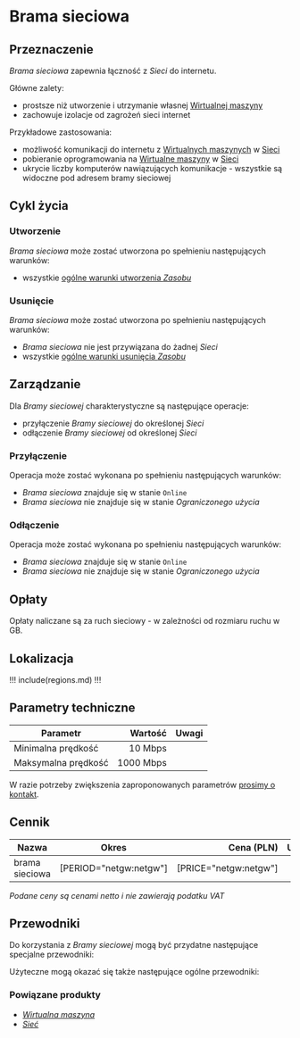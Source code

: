 # Brama sieciowa

## Przeznaczenie

*Brama sieciowa* zapewnia łączność z *Sieci* do internetu.

Główne zalety:

* prostsze niż utworzenie i utrzymanie własnej [Wirtualnej maszyny](/resource/compute/virtual-machine.md)
* zachowuje izolacje od zagrożeń sieci internet

Przykładowe zastosowania:

* możliwość komunikacji do internetu z [Wirtualnych maszynych](/resource/networking/network-adapter.md) w [Sieci](/resource/networking/network.md)
* pobieranie oprogramowania na [Wirtualne maszyny](/resource/networking/network-adapter.md) w [Sieci](/resource/networking/network.md)
* ukrycie liczby komputerów nawiązujących komunikacje - wszystkie są widoczne pod adresem bramy sieciowej

## Cykl życia

### Utworzenie

*Brama sieciowa* może zostać utworzona po spełnieniu następujących warunków:

 * wszystkie [ogólne warunki utworzenia *Zasobu*](/platform/resource.md#utworzenie)

### Usunięcie

*Brama sieciowa* może zostać utworzona po spełnieniu następujących warunków:

 * *Brama sieciowa* nie jest przywiązana do żadnej *Sieci*
 * wszystkie [ogólne warunki usunięcia *Zasobu*](/platform/resource.md#usuniecie)

## Zarządzanie

Dla *Bramy sieciowej* charakterystyczne są następujące operacje:

 * przyłączenie *Bramy sieciowej* do określonej *Sieci*
 * odłączenie *Bramy sieciowej* od określonej *Sieci*

### Przyłączenie

Operacja może zostać wykonana po spełnieniu następujących warunków:

 * *Brama sieciowa* znajduje się w stanie ```Online```
 * *Brama sieciowa* nie znajduje się w stanie *Ograniczonego użycia*

### Odłączenie

Operacja może zostać wykonana po spełnieniu następujących warunków:

 * *Brama sieciowa* znajduje się w stanie ```Online```
 * *Brama sieciowa* nie znajduje się w stanie *Ograniczonego użycia*

## Opłaty

Opłaty naliczane są za ruch sieciowy - w zależności od rozmiaru ruchu w GB.

## Lokalizacja

!!! include(regions.md) !!!

<!--
Transfer is not availabe due following reason:
- required validation of licensing
- vm is composite of multiple resources
-->

## Parametry techniczne

Parametr            | Wartość   | Uwagi
------------------- | --------: | ---
Minimalna prędkość  |   10 Mbps |
Maksymalna prędkość | 1000 Mbps |

W razie potrzeby zwiększenia zaproponowanych parametrów [prosimy o kontakt](/about-us/contact.md).

## Cennik

Nazwa           | Okres                  | Cena (PLN)            | Uwagi
--------------- | :--------------------: | --------------------: | :----:
brama sieciowa  | [PERIOD="netgw:netgw"] | [PRICE="netgw:netgw"] |

*Podane ceny są cenami netto i nie zawierają podatku VAT*

## Przewodniki

Do korzystania z *Bramy sieciowej* mogą być przydatne następujące specjalne przewodniki:

<PageList path_re="guide/networking/network-gateway/"/>

Użyteczne mogą okazać się także następujące ogólne przewodniki:

<PageList path_re="guide/resource/"/>

### Powiązane produkty

 * *[Wirtualna maszyna](/resource/compute/virtual-machine.md)*
 * *[Sieć](/resource/networking/network.md)*